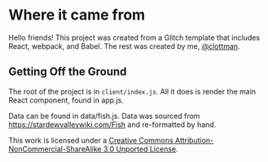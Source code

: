 # Where it came from

Hello friends! This project was created from a Glitch template that includes React, webpack, and Babel. The rest was created by me, [@clottman](https://github.com/clottman).

## Getting Off the Ground

The root of the project is in `client/index.js`. All it does is render the main React component, found in app.js. 

Data can be found in data/fish.js. Data was sourced from https://stardewvalleywiki.com/Fish and re-formatted by hand. 


This work is licensed under a <a rel="license" href="http://creativecommons.org/licenses/by-nc-sa/3.0/">Creative Commons Attribution-NonCommercial-ShareAlike 3.0 Unported License</a>.